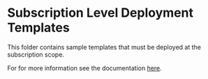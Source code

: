 # Subscription Level Deployment Templates

This folder contains sample templates that must be deployed at the subscription scope.

For for more information see the documentation [here](https://docs.microsoft.com/en-us/azure/azure-resource-manager/deploy-to-subscription).

